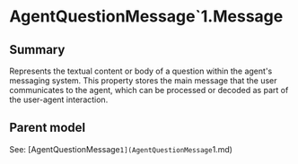 # AgentQuestionMessage`1.Message

## Summary

Represents the textual content or body of a question within the agent's messaging system.
This property stores the main message that the user communicates to the agent,
which can be processed or decoded as part of the user-agent interaction.

## Parent model

See: [AgentQuestionMessage`1](AgentQuestionMessage`1.md)